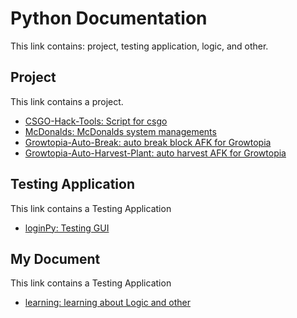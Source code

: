 # Python Documentation
This link contains: project, testing application, logic, and other.

## Project
This link contains a project.
- [CSGO-Hack-Tools: Script for csgo](https://github.com/kisahtegar/CSGO-Hack-Tools)
- [McDonalds: McDonalds system managements](https://github.com/kisahtegar/McDonalds)
- [Growtopia-Auto-Break: auto break block AFK for Growtopia](https://github.com/kisahtegar/Growtopia-Auto-Break)
- [Growtopia-Auto-Harvest-Plant: auto harvest AFK for Growtopia](https://github.com/kisahtegar/Growtopia-Auto-Harvest-Plant)
<!-- - []() -->

## Testing Application
This link contains a Testing Application
- [loginPy: Testing GUI](https://github.com/kisahtegar/loginPy)
<!-- - []() -->

## My Document
This link contains a Testing Application
- [learning: learning about Logic and other](https://github.com/kisahtegar/Python/tree/master/learning)
<!-- - []() -->

<!-- <img src="https://github.com/kisahtegar//blob/master/preview/1.jpg" width="200"> -->
